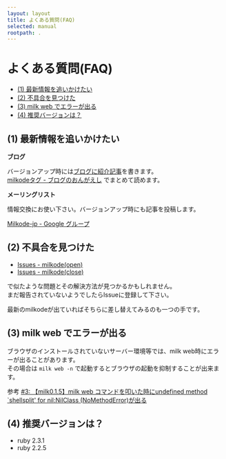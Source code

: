 ```yaml
---
layout: layout
title: よくある質問(FAQ)
selected: manual
rootpath: .
---
```

# よくある質問(FAQ)

<ul class="unstyled">
  <li> <a href="#faq01">(1) 最新情報を追いかけたい</a>
  <li> <a href="#faq02">(2) 不具合を見つけた</a>
  <li> <a href="#faq03">(3) milk web でエラーが出る</a>
  <li> <a href="#faq04">(4) 推奨バージョンは？</a>
</ul>

## <a name="faq01"></a> (1) 最新情報を追いかけたい

**ブログ**

バージョンアップ時には[ブログに紹介記事](http://ongaeshi.hatenablog.com/)を書きます。<br>
[milkodeタグ - ブログのおんがえし](http://ongaeshi.hatenablog.com/category/milkode) でまとめて読めます。

**メーリングリスト**

情報交換にお使い下さい。バージョンアップ時にも記事を投稿します。

[Milkode-jp - Google グループ](https://groups.google.com/forum/?hl=ja&fromgroups#!forum/milkode-jp)

## <a name="faq02"></a> (2) 不具合を見つけた
- [Issues - milkode(open)](https://github.com/ongaeshi/milkode/issues?sort=created&direction=desc&state=open)
- [Issues - milkode(close)](https://github.com/ongaeshi/milkode/issues?sort=created&direction=desc&state=closed)

で似たような問題とその解決方法が見つかるかもしれません。<br>
まだ報告されていないようでしたらIssueに登録して下さい。

最新のmilkodeが出ていればそちらに差し替えてみるのも一つの手です。

## <a name="faq03"></a> (3) milk web でエラーが出る
ブラウザのインストールされていないサーバー環境等では、milk web時にエラーが出ることがあります。<br>
その場合は `milk web -n` で起動するとブラウザの起動を抑制することが出来ます。

参考 [#3: 【milk0.1.5】milk web コマンドを叩いた時にundefined method `shellsplit' for nil:NilClass (NoMethodError)が出る](https://github.com/ongaeshi/milkode/issues/3)

## <a name="faq04"></a> (4) 推奨バージョンは？

- ruby 2.3.1
- ruby 2.2.5


